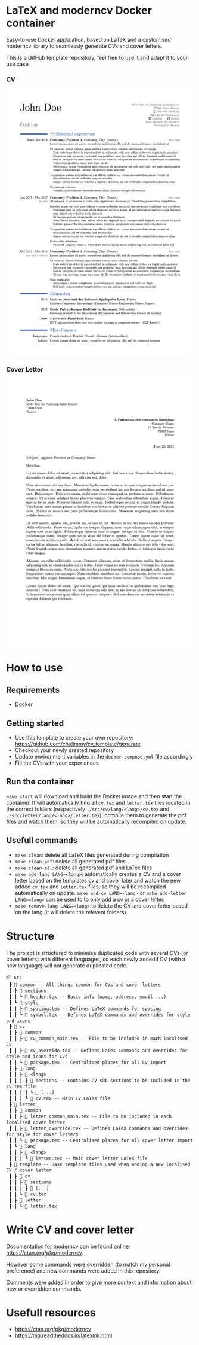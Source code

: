 # LaTeX and moderncv Docker container
Easy-to-use Docker application, based on LaTeX and a customised moderncv library to seamlessly generate CVs and cover letters.

This is a GitHub template repository, feel free to use it and adapt it to your use case.

### CV
[![CV](https://raw.githubusercontent.com/chujimmy/cv_template/main/example/cv_example.png)](https://raw.githubusercontent.com/chujimmy/cv_template/main/example/cv_example.pdf)

### Cover Letter
[![Cover Letter](https://raw.githubusercontent.com/chujimmy/cv_template/main/example/cover_letter_example.png)](https://raw.githubusercontent.com/chujimmy/cv_template/main/example/cover_letter_example.pdf)

# How to use
## Requirements
- Docker

## Getting started
- Use this template to create your own repository: https://github.com/chujimmy/cv_template/generate
- Checkout your newly created repository
- Update environment variables in the `docker-compose.yml` file accordingly
- Fill the CVs with your experiences

## Run the container
`make start` will download and build the Docker image and then start the container. It will automatically find all `cv.tex` and `letter.tex` files located in the correct folders (respectively `./src/cv/lang/<lang>/cv.tex` and `./src/letter/lang/<lang>/letter.tex`), compile them to generate the pdf files and watch them, so they will be automatically recompiled on update.


## Usefull commands
- `make clean`: delete all LaTeX files generated during compilation
- `make clean-pdf`: delete all generated pdf files
- `make clean-all`: delete all generated pdf and LaTex files
- `make add-lang LANG=<lang>`: automatically creates a CV and a cover letter based on the templates cv and cover later and watch the new added `cv.tex` and `letter.tex` files, so they will be recompiled automatically on update. `make add-cv LANG=<lang>` or `make add-letter LANG=<lang>` can be used to to only add a cv or a cover letter.
- `make remove-lang LANG=<lang>` to delete the CV and cover letter based on the lang (it will delete the relevent folders)


# Structure
The project is structured to minimise duplicated code with several CVs (or cover letters) with different languages, so each newly addedd CV (with a new language) will not generate duplicated code.

```
📦 src
 ┣ 📂 common -- All things common for CVs and cover letters
 ┃ ┣ 📂 sections
 ┃ ┃ ┗ 📜 header.tex -- Basic info (name, address, email ...)
 ┃ ┗ 📂 style
 ┃ ┃ ┣ 📜 spacing.tex -- Defines LaTeX commands for spacing
 ┃ ┃ ┗ 📜 symbol.tex -- Defines LaTeX commands and overrides for style and icons
 ┣ 📂 cv
 ┃ ┣ 📂 common
 ┃ ┃ ┣ 📜 cv_common_main.tex -- File to be included in each localised CV
 ┃ ┃ ┣ 📜 cv_override.tex -- Defines LaTeX commands and overrides for style and icons for CVs
 ┃ ┃ ┗ 📜 package.tex -- Centralised places for all CV import
 ┃ ┣ 📂 lang
 ┃ ┃ ┣ 📂 <lang>
 ┃ ┃ ┃ ┣ 📂 sections -- Contains CV sub sections to be included in the cv.tex file
 ┃ ┃ ┃ ┃ ┗ 📜 [...]
 ┃ ┃ ┃ ┗ 📜 cv.tex -- Main CV LaTeX file 
 ┣ 📂 letter
 ┃ ┣ 📂 common
 ┃ ┃ ┣ 📜 letter_common_main.tex -- File to be included in each localised cover letter
 ┃ ┃ ┣ 📜 letter_override.tex -- Defines LaTeX commands and overrides for style for cover letters
 ┃ ┃ ┗ 📜 package.tex -- Centralised places for all cover letter import
 ┃ ┗ 📂 lang
 ┃ ┃ ┣ 📂 <lang>
 ┃ ┃ ┃ ┗ 📜 letter.tex -- Main cover letter LaTeX file 
 ┣ 📂 template -- Base template files used when adding a new localised CV / cover letter
 ┃ ┣ 📂 cv
 ┃ ┃ ┣ 📂 sections
 ┃ ┃ ┃ ┣ 📜 [...]
 ┃ ┃ ┗ 📜 cv.tex
 ┃ ┣ 📂 letter
 ┃ ┃ ┗ 📜 letter.tex
```

# Write CV and cover letter

Documentation for moderncv can be found online: https://ctan.org/pkg/moderncv. 

However some commands were overridden (to match my personal preference) and new commands were added in this repository. 

Comments were added in order to give more context and information about new or overridden commands.

# Usefull resources
- https://ctan.org/pkg/moderncv 
- https://mg.readthedocs.io/latexmk.html
